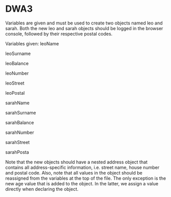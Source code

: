 # DWA3
Variables are given and must be used to create two objects named leo and sarah. Both the new leo and sarah objects should be logged in the browser console, followed by their respective postal codes.

Variables given:
leoName

leoSurname

leoBalance

leoNumber

leoStreet

leoPostal

sarahName

sarahSurname

sarahBalance

sarahNumber

sarahStreet

sarahPosta

Note that the new objects should have a nested address object that contains all address-specific information, i.e. street name, house number and postal code. Also, note that all values in the object should be reassigned from the variables at the top of the file. The only exception is the new age value that is added to the object. In the latter, we assign a value directly when declaring the object.
